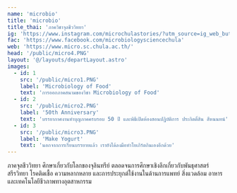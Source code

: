 ```yaml
---
name: 'microbio'
title: 'microbio'
title_thai: 'ภาควิชาจุลชีววิทยา'
ig: 'https://www.instagram.com/microchulastories/?utm_source=ig_web_button_share_sheet'
fac: 'https://www.facebook.com/microbiologysciencechula'
web: 'https://www.micro.sc.chula.ac.th/'
head: '/public/micro4.PNG'
layout: '@/layouts/departLayout.astro'
images:
  - id: 1
    src: '/public/micro1.PNG'
    label: 'Microbiology of Food'
    text: 'การออกภาคสนามของวิชา Microbiology of Food'
  - id: 2
    src: '/public/micro2.PNG'
    label: '50th Anniversary'
    text: 'บรรยากาศงานทำบุญภาคครบรอบ 50 ปี และพิธีเปิดห้องสอนปฏิบัติการ ประกิตติ์สิน สีหนนทน์'
  - id: 3
    src: '/public/micro3.PNG'
    label: 'Make Yogurt'
    text: 'นอกจากการเรียนบรรยายแล้ว เรายังได้ลงมือทำโยเกิร์ตกินเองอีกด้วย'
---
```

ภาคจุลชีววิทยา ศึกษาเกี่ยวกับโลกของจุลินทรีย์ ตลอดจนการศึกษาเชิงลึกเกี่ยวกับพันธุศาสตร์ สรีรวิทยา โรคติดเชื้อ ความหลากหลาย และการประยุกต์ใช้งานในด้านการแพทย์ สิ่งแวดล้อม อาหาร และเทคโนโลยีชีวภาพทางอุตสาหกรรม
